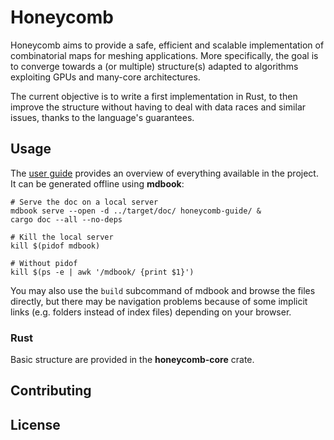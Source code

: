 # Honeycomb

Honeycomb aims to provide a safe, efficient and scalable implementation of 
combinatorial maps for meshing applications. More specifically, the goal is
to converge towards a (or multiple) structure(s) adapted to algorithms 
exploiting GPUs and many-core architectures.

The current objective is to write a first implementation in Rust, to then 
improve the structure without having to deal with data races and similar 
issues, thanks to the language's guarantees.

## Usage

The [user guide][UG] provides an overview of everything available in the 
project. It can be generated offline using **mdbook**: 

```shell
# Serve the doc on a local server
mdbook serve --open -d ../target/doc/ honeycomb-guide/ &
cargo doc --all --no-deps

# Kill the local server
kill $(pidof mdbook) 

# Without pidof
kill $(ps -e | awk '/mdbook/ {print $1}')
```

You may also use the `build` subcommand of mdbook and browse the files directly,
but there may be navigation problems because of some implicit links (e.g. folders
instead of index files) depending on your browser.

[UG]: https://lihpc-computational-geometry.github.io/honeycomb/

### Rust

Basic structure are provided in the **honeycomb-core** crate.

## Contributing

## License

